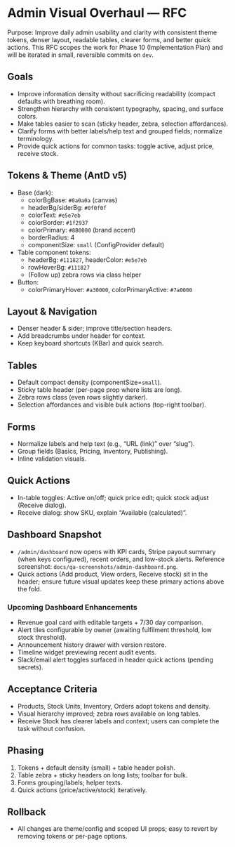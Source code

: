 # Admin Visual Overhaul — RFC

Purpose: Improve daily admin usability and clarity with consistent theme tokens, denser layout, readable tables, clearer forms, and better quick actions. This RFC scopes the work for Phase 10 (Implementation Plan) and will be iterated in small, reversible commits on `dev`.

## Goals
- Improve information density without sacrificing readability (compact defaults with breathing room).
- Strengthen hierarchy with consistent typography, spacing, and surface colors.
- Make tables easier to scan (sticky header, zebra, selection affordances).
- Clarify forms with better labels/help text and grouped fields; normalize terminology.
- Provide quick actions for common tasks: toggle active, adjust price, receive stock.

## Tokens & Theme (AntD v5)
- Base (dark):
  - colorBgBase: `#0a0a0a` (canvas)
  - headerBg/siderBg: `#0f0f0f`
  - colorText: `#e5e7eb`
  - colorBorder: `#1f2937`
  - colorPrimary: `#8B0000` (brand accent)
  - borderRadius: 4
  - componentSize: `small` (ConfigProvider default)
- Table component tokens:
  - headerBg: `#111827`, headerColor: `#e5e7eb`
  - rowHoverBg: `#111827`
  - (Follow up) zebra rows via class helper
- Button:
  - colorPrimaryHover: `#a30000`, colorPrimaryActive: `#7a0000`

## Layout & Navigation
- Denser header & sider; improve title/section headers.
- Add breadcrumbs under header for context.
- Keep keyboard shortcuts (KBar) and quick search.

## Tables
- Default compact density (componentSize=`small`).
- Sticky table header (per-page prop where lists are long).
- Zebra rows class (even rows slightly darker).
- Selection affordances and visible bulk actions (top-right toolbar).

## Forms
- Normalize labels and help text (e.g., “URL (link)” over “slug”).
- Group fields (Basics, Pricing, Inventory, Publishing).
- Inline validation visuals.

## Quick Actions
- In-table toggles: Active on/off; quick price edit; quick stock adjust (Receive dialog).
- Receive dialog: show SKU, explain “Available (calculated)”.

## Dashboard Snapshot
- `/admin/dashboard` now opens with KPI cards, Stripe payout summary (when keys configured), recent orders, and low-stock alerts. Reference screenshot: `docs/qa-screenshots/admin-dashboard.png`.
- Quick actions (Add product, View orders, Receive stock) sit in the header; ensure future visual updates keep these primary actions above the fold.

### Upcoming Dashboard Enhancements
- Revenue goal card with editable targets + 7/30 day comparison.
- Alert tiles configurable by owner (awaiting fulfilment threshold, low stock threshold).
- Announcement history drawer with version restore.
- Timeline widget previewing recent audit events.
- Slack/email alert toggles surfaced in header quick actions (pending secrets).

## Acceptance Criteria
- Products, Stock Units, Inventory, Orders adopt tokens and density.
- Visual hierarchy improved; zebra rows available on long tables.
- Receive Stock has clearer labels and context; users can complete the task without confusion.

## Phasing
1) Tokens + default density (small) + table header polish.
2) Table zebra + sticky headers on long lists; toolbar for bulk.
3) Forms grouping/labels; helper texts.
4) Quick actions (price/active/stock) iteratively.

## Rollback
- All changes are theme/config and scoped UI props; easy to revert by removing tokens or per-page options.
